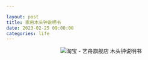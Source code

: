 ```yaml
---

layout: post
title: 家用木头钟说明书
date: 2023-02-25 09:00:00
categories: life
---
```


<p style="text-align: center;">
<img src="https://gongpengjun.com/imgs/readme/clock.jpg" alt="淘宝 - 艺舟旗舰店 木头钟说明书">
</p>

